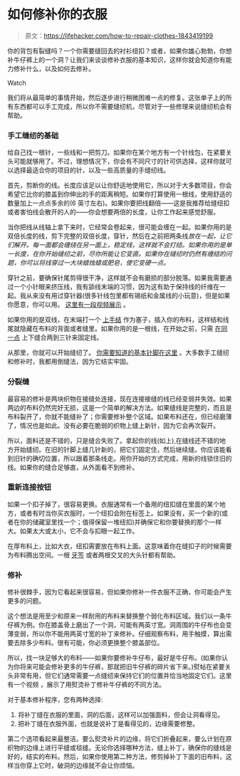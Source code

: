 # 如何修补你的衣服

> 原文：<https://lifehacker.com/how-to-repair-clothes-1843419199>

你的背包有裂缝吗？一个你需要缝回去的衬衫纽扣？或者，如果你雄心勃勃，你想补牛仔裤上的一个洞？让我们来谈谈修补衣服的基本知识，这样你就会知道你有能力修补什么，以及如何去修补。

Watch

我们将从最简单的事情开始，然后逐步进行稍微困难一点的修复。这张单子上的所有东西都可以手工完成，所以你不需要缝纫机，尽管对于一些修理来说缝纫机会有帮助。

### 手工缝纫的基础

给自己找一根针，一些线和一把剪刀。如果你在某个地方有一个针线包，在紧要关头可能就够用了。不过，理想情况下，你会有不同尺寸的针可供选择，这样你就可以选择最适合你的项目的针，以及一些高质量的手缝纫线。

首先，剪断你的线。长度应该足以让你舒适地使用它，所以对于大多数项目，你会希望它比你的膝盖到你伸出的手的距离稍短。如果你打算使用一根线，使用舒适的数量加上一点点多余的(6 英寸左右)。如果你要把线翻倍——这是我推荐给缝纽扣或者害怕线会散开的人的——你会想要两倍的长度，让你工作起来感觉舒服。

当你把线从线轴上拿下来时，它经常会卷起来，很可能会缠在一起。如果你用的是双倍长度的线，剪下完整的双倍长度，穿针，然后在之前把两条线*放在一起，让它们解开。每一面都会缠绕在另一面上，稳定线，这样就不会打结。如果你用的是单一长度，在你开始缝纫之前，尽你所能让它变直。如果你在缝纫时仍然有缠结的问题，你可以将线穿过一大块蜡烛蜡或肥皂，使它变硬一点。*

穿针之前，要确保针尾剪得很干净，这样就不会有磨损的部分脱落。如果我需要通过一个小针眼来挤压线，我有舔线末端的习惯，因为这有助于保持线的纤维在一起。我从来没有用过穿针器(很多针线包里都有锡纸和金属线的小玩意)，但是如果你愿意，你可以用。 [这里有一段视频展示](https://www.youtube.com/watch?v=oHwggj5EN_Q) 。

如果你用的是双线，在末端打一个 [上手结](https://www.netknots.com/rope_knots/overhand-knot) 作为塞子，插入你的布料，这样结和线尾就隐藏在布料的背面或者缝里。如果你用的是一根线，在开始之前，只需 [在同一点](https://youtu.be/Tp5Kv7q1ZyI?t=48) 上下缝合两到三针来固定线。

从那里，你就可以开始缝纫了。 [你需要知道的基本针脚在这里](https://lifehacker.com/five-basic-hand-stitches-you-should-know-for-repairing-1723233194) 。大多数手工缝纫和修补时，我都用倒缝法，因为它结实牢固。

### 分裂缝

最容易的修补是两块织物在接缝处连接，现在连接接缝的线已经变弱并失效。如果两边的布料仍然完好无损，这是一个简单的解决方法。如果缝线是完整的，而且是布料裂开了，你就不能缝补了；你需要修补整个区域。如果布料还在，但已经磨薄了，情况也是如此。没有必要在脆弱的织物上缝上新针，因为它会再次裂开。

所以，面料还是不错的，只是缝合失败了。拿起你的线(如上),在缝线还不错的地方开始缝纫。在旧的针脚上缝几针新的，把它们固定住，然后继续缝。你应该能看到旧针的确切位置，所以跟着那条线走。用你开始的方式完成，用新的线锁住旧的线。如果你的缝合足够直，从外面看不到修补。

### 重新连接按钮

如果一个扣子掉了，很容易更换。衣服通常有一个备用的纽扣缝在里面的某个地方，或者有时当你买衣服时，一个纽扣会附在标签上。如果没有，买一个新的(或者在你的储藏室里找一个；值得保留一堆纽扣)并确保它和你要替换的那个一样大。如果太大或太小，它不会与扣眼一起工作。

在厚布料上，比如大衣，纽扣需要放在布料上面。这意味着你在缝扣子的时候需要为布料腾出空间。一根 [牙签](https://lifehacker.com/use-a-toothpick-to-sew-buttons-to-sit-properly-1719663604) 或者两根交叉的大头针都有帮助。

### 修补

修补很棘手，因为它看起来很容易，但如果你修补一件衣服不正确，你可能会产生更多的问题。

这个想法是用至少和原来一样耐用的布料来替换整个弱化布料区域。我们以一条牛仔裤为例。你在膝盖骨上磨出了一个洞，可能有两英寸宽。洞周围的牛仔布也会变薄变弱，所以你不能用两英寸宽的补丁来修补。仔细观察布料，用手触摸，算出需要去除多少布料。很有可能，你必须更换整个膝盖部位。

所以，找一块足够大的布料——如果你要修补牛仔布，最好是牛仔布。(如果你认为你将来可能会修补更多的牛仔裤，那就把旧牛仔裤的碎片省下来。)熨帖在紧要关头非常有用，但它们通常需要一点缝纫来保持它们的位置并恰当地固定它们。这里有一个视频 ，展示了用熨烫补丁修补牛仔裤的不同方法。

对于基本修补程序，您有两种选择:

1.  将补丁缝在衣服的里面，洞的后面，这样可以加强面料，但会让洞看得见。
2.  把补丁缝在衣服外面，也就是说补丁是看得见的，边缘需要修整。

第二个选项看起来最整洁。要么熨烫补片的边缘，将它们折叠起来，要么计划在原织物的边缘上进行平缝或毯缝。无论你选择哪种方法，缝上补丁，确保你的缝线是好的，结实的布料。然后，如果你使用第二种方法，修剪掉补丁下面的旧布料，这样当你穿上它时，破洞的边缘就不会让你烦恼。